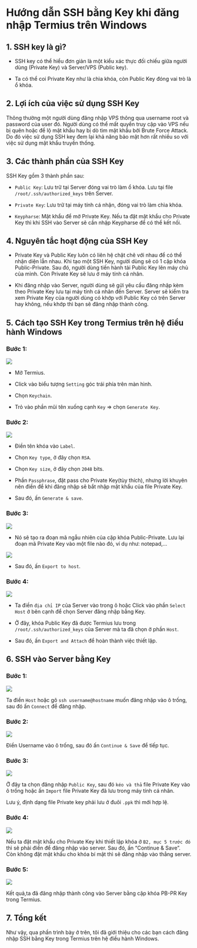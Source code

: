 # Hướng dẫn SSH bằng Key khi đăng nhập Termius trên Windows

## 1. SSH key là gì?

- SSH key có thể hiểu đơn giản là một kiểu xác thực đối chiếu giữa người dùng (Private Key) và Server/VPS (Public key).

- Ta có thể coi Private Key như là chìa khóa, còn Public Key đóng vai trò là ổ khóa.

## 2. Lợi ích của việc sử dụng SSH Key

Thông thường một người dùng đăng nhập VPS thông qua username root và password của user đó. Người dùng có thể mất quyền truy cập vào VPS nếu bị quên hoặc để lộ mật khẩu hay bị dò tìm mật khẩu bởi Brute Force Attack. Do đó việc sử dụng SSH key đem lại khả năng bảo mật hơn rất nhiều so với việc sử dụng mật khẩu truyền thống.

## 3. Các thành phần của SSH Key

SSH Key gồm 3 thành phần sau:

- `Public Key`: Lưu trữ tại Server đóng vai trò làm ổ khóa. Lưu tại file `/root/.ssh/authorized_keys` trên Server.

- `Private Key`: Lưu trữ tại máy tính cá nhận, đóng vai trò làm chìa khóa.

- `Keypharse`: Mật khẩu để mở Private Key. Nếu ta đặt mật khẩu cho Private Key thì khi SSH vào Server sẽ cần nhập Keypharse để có thể kết nối.

## 4. Nguyên tắc hoạt động của SSH Key

- Private Key và Public Key luôn có liên hệ chặt chẽ với nhau để có thể nhận diện lẫn nhau. Khi tạo một SSH Key, người dùng sẽ có 1 cặp khóa Public-Private. Sau đó, người dùng tiến hành tải Public Key lên máy chủ của mình. Còn Private Key sẽ lưu ở máy tính cá nhân.

- Khi đăng nhập vào Server, người dùng sẽ gửi yêu cầu đăng nhập kèm theo Private Key lưu tại máy tính cá nhân đến Server. Server sẽ kiểm tra xem Private Key của người dùng có khớp với Public Key có trên Server hay không, nếu khớp thì bạn sẽ đăng nhập thành công.

## 5. Cách tạo SSH Key trong Termius trên hệ điều hành Windows

### Bước 1:

![](./image/a1.png)

+ Mở Termius.

+ Click vào biểu tượng `Setting` góc trái phía trên màn hình. 

+ Chọn `Keychain`.
	
+ Trỏ vào phần mũi tên xuống cạnh `Key` => chọn `Generate Key`.

### Bước 2:

![](./image/a2.png)

+ Điền tên khóa vào `Label`. 

+ Chọn `Key type`, ở đây chọn `RSA`.

+ Chọn `Key size`, ở đây chọn `2048` bits.

+ Phần `Passphrase`, đặt pass cho Private Key(tùy thích), nhưng lời khuyên nên điền để khi đăng nhập sẽ bắt nhập mật khẩu của file Private Key.
	
+ Sau đó, ấn `Generate & save`.

### Bước 3:

![](./image/a3.png)

+ Nó sẽ tạo ra đoạn mã ngẫu nhiên của cặp khóa Public-Private. Lưu lại đoạn mã Private Key vào một file nào đó, ví dụ như: notepad,…

![](./image/a5.png)

+ Sau đó, ấn `Export to host`.

### Bước 4:

![](./image/a6.png)

+ Ta điền `địa chỉ IP` của Server vào trong ô hoặc Click vào phần `Select Host` ở bên cạnh để chọn Server đăng nhập bằng Key.

+ Ở đây, khóa Public Key đã được Termius lưu trong `/root/.ssh/authorized_keys` của Server mà ta đã chọn ở phần `Host`.

+ Sau đó, ấn `Export and Attach` để hoàn thành việc thiết lập.

## 6. SSH vào Server bằng Key

### Bước 1:

![](./image/dn1.png)

Ta điền `Host` hoặc gõ `ssh username@hostname` muốn đăng nhập vào ô trống, sau đó ấn `Connect` để đăng nhập.

### Bước 2:

![](./image/dn2.png)

Điền Username vào ô trống, sau đó ấn `Continue & Save` để tiếp tục.

### Bước 3:

![](./image/dn3.png) 

Ở đây ta chọn đăng nhập `Public Key`, sau đó `kéo và thả` file Private Key vào ô trống hoặc ấn `Import` file Private Key đã lưu trong máy tính cá nhân. 

Lưu ý, định dạng file Private key phải lưu ở đuôi `.ppk` thì mới hợp lệ.

### Bước 4:

![](./image/dn4.png)

Nếu ta đặt mật khẩu cho Private Key khi thiết lập khóa ở `B2, mục 5 trước đó` thì sẽ phải điền để đăng nhập vào server. Sau đó, ấn “Continue & Save”. 
Còn không đặt mật khẩu cho khóa bí mật thì sẽ đăng nhập vào thẳng server.

### Bước 5:

![](./image/dn5.png)

Kết quả,ta đã đăng nhập thành công vào Server bằng cặp khóa PB-PR Key trong Termius.

## 7. Tổng kết

Như vậy, qua phần trình bày ở trên, tôi đã giới thiệu cho các bạn cách đăng nhập SSH bằng Key trong Termius trên hệ điều hành Windows.




